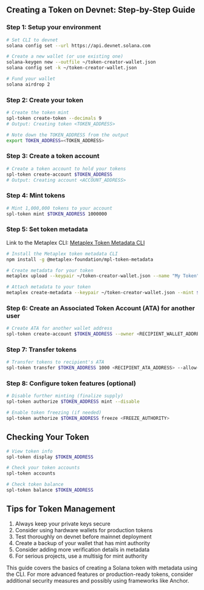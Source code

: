 
## Creating a Token on Devnet: Step-by-Step Guide

### Step 1: Setup your environment

```bash
# Set CLI to devnet
solana config set --url https://api.devnet.solana.com

# Create a new wallet (or use existing one)
solana-keygen new --outfile ~/token-creator-wallet.json
solana config set -k ~/token-creator-wallet.json

# Fund your wallet
solana airdrop 2
```

### Step 2: Create your token

```bash
# Create the token mint
spl-token create-token --decimals 9
# Output: Creating token <TOKEN_ADDRESS>

# Note down the TOKEN_ADDRESS from the output
export TOKEN_ADDRESS=<TOKEN_ADDRESS>
```

### Step 3: Create a token account

```bash
# Create a token account to hold your tokens
spl-token create-account $TOKEN_ADDRESS
# Output: Creating account <ACCOUNT_ADDRESS>
```

### Step 4: Mint tokens

```bash
# Mint 1,000,000 tokens to your account
spl-token mint $TOKEN_ADDRESS 1000000
```

### Step 5: Set token metadata

Link to the Metaplex CLI: [Metaplex Token Metadata CLI](https://projects.100xdevs.com/tracks/sol-tokens/Programs--Accounts-and-the-Token-Program-11)

```bash
# Install the Metaplex token metadata CLI
npm install -g @metaplex-foundation/mpl-token-metadata

# Create metadata for your token
metaplex upload --keypair ~/token-creator-wallet.json --name "My Token" --symbol "MTK" --description "My first Solana token" --image-url "https://example.com/token-image.png" --external-url "https://mytoken.com" --seller-fee-basis-points 0

# Attach metadata to your token
metaplex create-metadata --keypair ~/token-creator-wallet.json --mint $TOKEN_ADDRESS --uri "https://arweave.net/..." --update-authority <YOUR_WALLET_ADDRESS>
```

### Step 6: Create an Associated Token Account (ATA) for another user

```bash
# Create ATA for another wallet address
spl-token create-account $TOKEN_ADDRESS --owner <RECIPIENT_WALLET_ADDRESS>
```

### Step 7: Transfer tokens

```bash
# Transfer tokens to recipient's ATA
spl-token transfer $TOKEN_ADDRESS 1000 <RECIPIENT_ATA_ADDRESS> --allow-unfunded-recipient --fund-recipient
```

### Step 8: Configure token features (optional)

```bash
# Disable further minting (finalize supply)
spl-token authorize $TOKEN_ADDRESS mint --disable

# Enable token freezing (if needed)
spl-token authorize $TOKEN_ADDRESS freeze <FREEZE_AUTHORITY>
```

## Checking Your Token

```bash
# View token info
spl-token display $TOKEN_ADDRESS

# Check your token accounts
spl-token accounts

# Check token balance
spl-token balance $TOKEN_ADDRESS
```

## Tips for Token Management

1. Always keep your private keys secure
2. Consider using hardware wallets for production tokens
3. Test thoroughly on devnet before mainnet deployment
4. Create a backup of your wallet that has mint authority
5. Consider adding more verification details in metadata
6. For serious projects, use a multisig for mint authority

This guide covers the basics of creating a Solana token with metadata using the CLI. For more advanced features or production-ready tokens, consider additional security measures and possibly using frameworks like Anchor.
